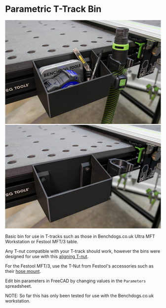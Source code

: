 # Parametric T-Track Bin

![Bin Full](images/bin-full.jpg)
![Bin Empty](images/bin-empty.jpg)

Basic bin for use in T-tracks such as those in Benchdogs.co.uk Ultra MFT
Workstation or Festool MFT/3 table.

Any T-nut compatible with your T-track should work, however the bins were
designed for use with this [aligning T-nut](
https://github.com/nickewing/Benchdogs-Ultra-MFT-Workstation-T-Nuts).

For the Festool MFT/3, use the T-Nut from Festool's accessories such as their
[hose mount](
https://www.printables.com/model/806346-festool-d27-d36-suction-hose-holder).

Edit bin parameters in FreeCAD by changing values in the `Parameters`
spreadsheet.

NOTE: So far this has only been tested for use with the Benchdogs.co.uk
workstation.
